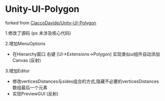 # Unity-UI-Polygon
forked from [CiaccoDavide/Unity-UI-Polygon](https://github.com/CiaccoDavide/Unity-UI-Polygon)

1.修改了源码 (ps 未涉及核心代码)

2.增加MenuOptions
- 在Hierarchy窗口 右键 [UI->Extensions->Polygon] 实现类似ui组件自动添加Canvas (反射)

3.增加Editor
- 修改verticesDistances与sides组合的方式,隐藏不必要的verticesDistances数组最后一个元素
- 实现PreviewGUI (反射)
